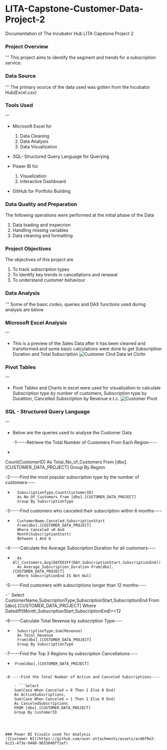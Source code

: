 # LITA-Capstone-Customer-Data-Project-2
Documentation of The Incubator Hub LITA Capstone Project 2

### Project Overview
'''
This project aims to identify the segment and trends for a subscription service.

### Data Source
'''
The primary source of the data used was gotten from the Incubator Hub(Excel.csv)

### Tools Used
'''
- Microsoft Excel for
  1. Data Cleaning
  2. Data Analysis
  3. Data Visualization
  
- SQL- Structured Query Language for Querying
  
- Power BI for
  1. Visualization
  2. Interactive Dashboard

- GitHub for Portfolio Building
 
### Data Quality and Preparation
The following operations were performed at the initial phase of the Data
 1. Data loading and inspecrion
 2. Handling missing variables
 3. Data cleaning and formatting

### Project Objectives
The objectives of this project are
1. To track subscription types
2. To identify key trends in cancellations and renewal
3. To understand customer behaviour

### Data Analysis
'''
Some of the basic codes, queries and DAX functions used during analysis are below

### Microsoft Excel Analysis
'''
- This is a preview of the Sales Data after it has been cleaned and transformed and some basic calculations were done to get Subscription Duration and Total Subscription
![Customer Clnd Data wt Clcltn](https://github.com/user-attachments/assets/8fa8e8c7-136d-447b-bc9e-97e05eeab744)


### Pivot Tables
'''
- Pivot Tables and Charts in excel were used for visualization to calculate Subscription type by number of customers, Subscription type by Durattion, Cancelled Subscription by Revenue e.t.c.
 ![Customer Pivot](https://github.com/user-attachments/assets/8f5b46c4-4b72-4aed-b78b-4aa02ed03614)

 ### SQL - Structured Query Language
 '''
 - Below are the queries used to analyse the Customer Data

   -1-----Retrieve the Total Number of Customers From Each Region----
- ```Select Region,
Count(CustomerID) As
Total_No_of_Customers
From [dbo].[CUSTOMER_DATA_PROJECT]
Group By Region

-2-----Find the most popular subscription type by the number of customers----

- ```Select
	SubscriptionType,Count(CustomerID)
	As No_Of_Customers From [dbo].[CUSTOMER_DATA_PROJECT]
	Group By SubscriptionType

-3-----Find customers who canceled their subscription within 6 months----

- ```Select
	CustomerName,Canceled,SubscriptionStart
	From[dbo].[CUSTOMER_DATA_PROJECT]
	Where Canceled =0 And
	Month(SubscriptionStart)
	Between 1 And 6

-4-----Calculate the Average Subscription Duration for all customers----
- ```	Select Count(CustomerID) 
	As All_Customers,Avg(DATEDIFF(DAY,SubscriptionStart,SubscriptionEnd)) 
	As Average_Subscription_Duration From[dbo].[CUSTOMER_DATA_PROJECT]
	Where SubscriptionEnd IS Not Null

-5-----Find customers with subscriptions longer than 12 months----

-``	Select
	CustomerName,SubscriptionType,SubscriptionStart,SubscriptionEnd
	From [dbo].[CUSTOMER_DATA_PROJECT]
	Where Datediff(Month,SubscriptionStart,SubscriptionEnd)>=12

-6-----Calculate Total Revenue by subscription Type----

- ```	Select
	SubscriptionType,Sum(Revenue)
	As Total_Revenue
	From[dbo].[CUSTOMER_DATA_PROJECT]
	Group By SubscriptionType

-7-----Find the Top 3 Regions by subscription Cancellations----
	
 - ```Select Top 3 Region,Canceled
	From[dbo].[CUSTOMER_DATA_PROJECT]

```Select* From[dbo].[CUSTOMER_DATA_PROJECT]

-8-----Find the Total Number of Active and Canceled Subscriptions----

	- ```Select
	Sum(Case When Canceled = 0 Then 1 Else 0 End)
	As ActiveSubscriptions,
	Sum(Case When Canceled = 1 Then 1 Else 0 End)
	As CanceledSubscriptions
	FROM [dbo].[CUSTOMER_DATA_PROJECT]
	Group By CustomerID
	



### Power BI Visuals used for Analysis
![Customer BI](https://github.com/user-attachments/assets/ac46f9e3-6c21-473e-9460-9033040ff1ef)



   






